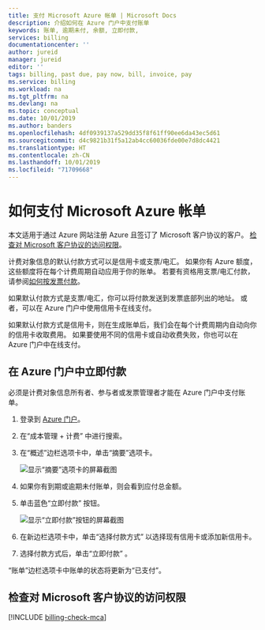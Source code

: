 ```yaml
---
title: 支付 Microsoft Azure 帐单 | Microsoft Docs
description: 介绍如何在 Azure 门户中支付账单
keywords: 账单, 逾期未付, 余额, 立即付款,
services: billing
documentationcenter: ''
author: jureid
manager: jureid
editor: ''
tags: billing, past due, pay now, bill, invoice, pay
ms.service: billing
ms.workload: na
ms.tgt_pltfrm: na
ms.devlang: na
ms.topic: conceptual
ms.date: 10/01/2019
ms.author: banders
ms.openlocfilehash: 4df0939137a529dd35f8f61ff90ee6da43ec5d61
ms.sourcegitcommit: d4c9821b31f5a12ab4cc60036fde00e7d8dc4421
ms.translationtype: HT
ms.contentlocale: zh-CN
ms.lasthandoff: 10/01/2019
ms.locfileid: "71709668"
---
```

# <a name="how-to-pay-your-bill-for-microsoft-azure"></a>如何支付 Microsoft Azure 帐单

本文适用于通过 Azure 网站注册 Azure 且签订了 Microsoft 客户协议的客户。 [检查对 Microsoft 客户协议的访问权限](#check-access-to-a-microsoft-customer-agreement)。

计费对象信息的默认付款方式可以是信用卡或支票/电汇。 如果你有 Azure 额度，这些额度将在每个计费周期自动应用于你的账单。 若要有资格用支票/电汇付款，请参阅[如何按发票付款](billing-how-to-pay-by-invoice.md)。

如果默认付款方式是支票/电汇，你可以将付款发送到发票底部列出的地址。 或者，可以在 Azure 门户中使用信用卡在线支付。

如果默认付款方式是信用卡，则在生成账单后，我们会在每个计费周期内自动向你的信用卡收取费用。 如果要使用不同的信用卡或自动收费失败，你也可以在 Azure 门户中在线支付。

## <a name="pay-now-in-the-azure-portal"></a>在 Azure 门户中立即付款

必须是计费对象信息所有者、参与者或发票管理者才能在 Azure 门户中支付账单。

1. 登录到 [Azure 门户](https://portal.azure.com)。
1. 在“成本管理 + 计费”  中进行搜索。
1. 在“概述”边栏选项卡中，单击“摘要”选项卡。  

    ![显示“摘要”选项卡的屏幕截图](./media/billing-how-to-pay-bill/billing-account-overview.png)

1. 如果你有到期或逾期未付账单，则会看到应付总金额。
1. 单击蓝色“立即付款”  按钮。

    ![显示“立即付款”按钮的屏幕截图](./media/billing-how-to-pay-bill/paynow-button-overview.png)

1. 在新边栏选项卡中，单击“选择付款方式”  以选择现有信用卡或添加新信用卡。<!-- screenshot of select payment method link -->
1. 选择付款方式后，单击“立即付款”  。

“账单”边栏选项卡中账单的状态将更新为“已支付”。 

<!-- pay now from invoice blade -->

## <a name="check-access-to-a-microsoft-customer-agreement"></a>检查对 Microsoft 客户协议的访问权限
[!INCLUDE [billing-check-mca](../../includes/billing-check-mca.md)]
